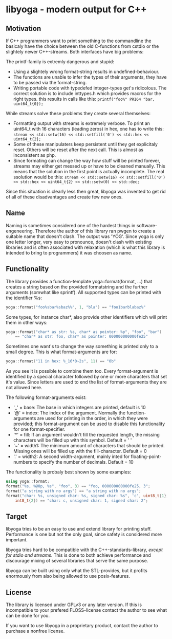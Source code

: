 
libyoga - modern output for C++
===============================


Motivation
----------
If C++ programmers want to print something to the commandline the basicaly have the choice between
the old C-functions from cstdio or the slightely newer C++-streams. Both interfaces have big problems:

The printf-family is extremly dangerous and stupid:
* Using a slightely wrong format-string results in undefined-behaviour.
* The functions are unable to infer the types of their arguments, they have to be passed via
	the format-string.
* Writing portable code with typedefed integer-types get's ridicolous. The correct solution is to
	include inttypes.h which provides macros for the right types. this results in calls like
	this: `printf("foo%" PRI64 "bar, uint64_t{0});`


While streams solve these problems they create several themselves:
* Formatting output with streams is extremely verbose. To print an uint64\_t with 16 characters
	(leading zeros) in hex, one has to write this:
	`stream << std::setw(16) << std::setfill('0') << std::hex << uint64_t{2};`
* Some of these manipulaters keep persistent until they get explicitaly reset. Others will be reset
	after the next call. This is almost as inconsistent as php.
* Since formating can change the way how stuff will be printed forever, streams may either get messed
	up or have to be cleaned manually. This means that the solution in the first point is actually
	incomplete. The real ssolution would be this:
	`stream << std::setw(16) << std::setfill('0') << std::hex << uint64_t{2} << std::setw(0) << std::dec;`

Since this situation is clearly less then great, libyoga was invented to get rid of all of these
disadvantages and create few new ones.

Name
----
Naming is sometimes considered one of the hardest things in software-engeneering. Therefore the author
of this library ran pwgen to create a suitable name that doesn't clash. The output was 'YOG'. Since
yoga is only one letter longer, very easy to pronounce, doesn't clash with existing libraries and is
often associated with relaxation (which is what this library is intended to bring to programmers) it
was choosen as name.

Functionality
-------------
The library provides a function-template yoga::format(format, ...) that creates a string based on
the provided formatstring and the further arguments (somwhat like sprintf). All supported types can be
printed with the identifier %s:

```c++
yoga::format("foo%sbar%sbaz%%", 1, "bla") == "foo1barblabaz%"
```

Some types, for instance char\*, also provide other identifiers which will print them in other ways:

```c++
yoga::format("char* as str: %s, char* as pointer: %p", "foo", "bar")
	== "char* as str: foo, char* as pointer: 000000000000fe25"
```

Sometimes one want's to change the way something is printed only to a small degree. This is what
format-arguments are for:

```c++
yoga::format("11 in hex: %_16*0~2s", 11) == "0b"
```

As you see it is possible to combine them too. Every format-argument is identified by a special
character followed by one or more characters that set it's value. Since letters are used to end the
list of format-arguments they are not allowed here.

The following format-arguments exist:
* '\_' =  base: The base in which integers are printed, default is 10
* '@' = index: The index of the argument. Normally the function-arguments are used for printing in the
	order, in which they were provided; this format-argument can be used to disable this 
	functionality for one format-specifier.
* '\*' = fill: If an argument wouldn't fill the requested length, the missing characters will be
	filled up with this symbol. Default = ' '
* '~' = width1: The minimum amount of characters that should be printed. Missing ones will be filled up
	with the fill-character. Default = 0
* '.' = width2: A second width-argument, mainly inted for floating-point-numbers to specify the number
	of decimals. Default = 10

The functionality is probaly best shown by some examples:

```c++
using yoga::format;
format("%s, %@0p, %s", "foo", 3) == "foo, 000000000000fe25, 3";
format("a string with no args") == "a string with no args";
format("char: %s, unsigned char: %s, signed char: %s", 'c', uint8_t{1},
	int8_t{2}) == "char: c, unsigned char: 1, signed char: 2";
```

Target
------
libyoga tries to be an easy to use and extend library for printing stuff. Performance is one but not
the only goal, since safety is considered more important.

libyoga tries hard to be compatible with the C++-standards-library, *except for stdio and streams*.
This is done to both achieve performance and discourage mixing of several libraries that serve the same
purpose.

libyoga can be built using only what the STL-provides, but it profits enormously from also being
allowed to use posix-features.

License
--------
The library is licensed under GPLv3 or any later version. If this is incompatible to your prefered
FLOSS-license contact the author to see what can be done for you.

If you want to use libyoga in a proprietary product, contact the author to purchase a nonfree license.
